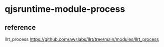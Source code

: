 qjsruntime-module-process
==========================================

## reference

llrt_process https://github.com/awslabs/llrt/tree/main/modules/llrt_process
